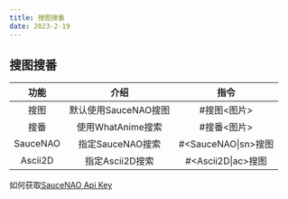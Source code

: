 ```yaml
--- 
title: 搜图搜番
date: 2023-2-19
---
```


<Boxx/>

## 搜图搜番

|   功能   |         介绍         |         指令         |
| :------: | :------------------: | :------------------: |
|   搜图   | 默认使用SauceNAO搜图 |     #搜图<图片>      |
|   搜番   |  使用WhatAnime搜索   |     #搜番<图片>      |
| SauceNAO |   指定SauceNAO搜索   | #\<SauceNAO\|sn>搜图 |
| Ascii2D  |   指定Ascii2D搜索    | #\<Ascii2D\|ac>搜图  |
如何获取[SauceNAO Api Key](../help#获取saucenao-api-key)